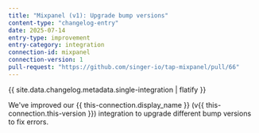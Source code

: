 ```yaml
---
title: "Mixpanel (v1): Upgrade bump versions"
content-type: "changelog-entry"
date: 2025-07-14
entry-type: improvement
entry-category: integration
connection-id: mixpanel
connection-version: 1
pull-request: "https://github.com/singer-io/tap-mixpanel/pull/66"
---
```

{{ site.data.changelog.metadata.single-integration | flatify }}

We've improved our {{ this-connection.display_name }} (v{{ this-connection.this-version }}) integration to upgrade different bump versions to fix errors.